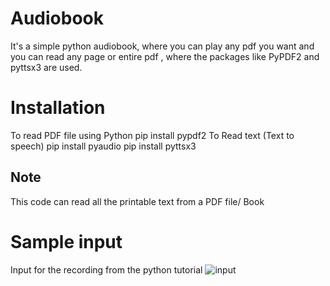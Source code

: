 # Audiobook
It's a simple python audiobook, where you can play any pdf you want and you can read any page or entire pdf , where the packages like PyPDF2 and pyttsx3  are used.

<h1> Installation</h1>

To read PDF file using Python pip install pypdf2 To Read text (Text to speech) pip install pyaudio pip install pyttsx3

<h2> Note </h2>
This code can read all the printable text from a PDF file/ Book

<h1>Sample input</h1>

Input for the recording from the python tutorial
![input](https://user-images.githubusercontent.com/70971734/140655736-e3ea7274-7416-40dc-9f21-4b83811be6b3.jpeg)


